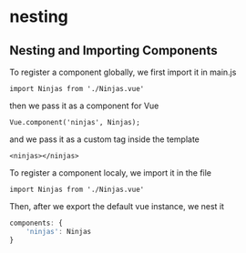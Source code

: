# nesting

## Nesting and Importing Components

To register a component globally, we first import it in main.js

`import Ninjas from './Ninjas.vue'`

then we pass it as a component for Vue

`Vue.component('ninjas', Ninjas);`

and we pass it as a custom tag inside the template

`<ninjas></ninjas>`

To register a component localy, we import it in the file

`import Ninjas from './Ninjas.vue'`

Then, after we export the default vue instance, we nest it

```js
components: {
    'ninjas': Ninjas
}
```
